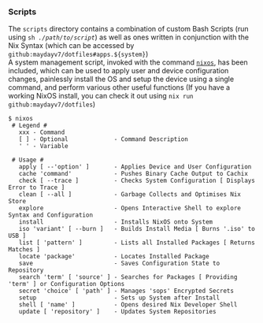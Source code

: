 ### Scripts
The `scripts` directory contains a combination of custom Bash Scripts (run using <code>sh <i>./path/to/script</i></code>) as well as ones written in conjunction with the Nix Syntax (which can be accessed by `github:maydayv7/dotfiles#apps.${system}`)  
A system management script, invoked with the command [`nixos`](./nixos.nix), has been included, which can be used to apply user and device configuration changes, painlessly install the OS and setup the device using a single command, and perform various other useful functions (If you have a working NixOS install, you can check it out using `nix run github:maydayv7/dotfiles`)

```shellsession
$ nixos
 # Legend #
   xxx - Command
   [ ] - Optional             - Command Description
   ' ' - Variable

 # Usage #
   apply [ --'option' ]       - Applies Device and User Configuration
   cache 'command'            - Pushes Binary Cache Output to Cachix
   check [ --trace ]          - Checks System Configuration [ Displays Error to Trace ]
   clean [ --all ]            - Garbage Collects and Optimises Nix Store
   explore                    - Opens Interactive Shell to explore Syntax and Configuration
   install                    - Installs NixOS onto System
   iso 'variant' [ --burn ]   - Builds Install Media [ Burns '.iso' to USB ]
   list [ 'pattern' ]         - Lists all Installed Packages [ Returns Matches ]
   locate 'package'           - Locates Installed Package
   save                       - Saves Configuration State to Repository
   search 'term' [ 'source' ] - Searches for Packages [ Providing 'term' ] or Configuration Options
   secret 'choice' [ 'path' ] - Manages 'sops' Encrypted Secrets
   setup                      - Sets up System after Install
   shell [ 'name' ]           - Opens desired Nix Developer Shell
   update [ 'repository' ]    - Updates System Repositories
 ```